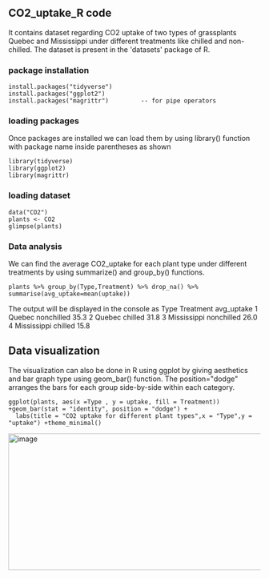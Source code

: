 ## CO2_uptake_R code
It contains dataset regarding CO2 uptake of two types of grassplants Quebec and Mississippi under different treatments like chilled and non-chilled. The dataset is present in the 'datasets' package of R.
### package installation
```{r installing packages,echo=TRUE}
install.packages("tidyverse")
install.packages("ggplot2")
install.packages("magrittr")         -- for pipe operators
```
### loading packages
Once packages are installed we can load them by using library() function with package name inside parentheses as shown

```{r loading packages,echo=TRUE}
library(tidyverse)
library(ggplot2)
library(magrittr)
```
### loading dataset
```{r loading dataset,echo=TRUE}
data("CO2")
plants <- CO2
glimpse(plants)
```
### Data analysis
We can find the average CO2_uptake for each plant type under different treatments by using summarize() and group_by() functions.
```{r analysis,echo=TRUE}
plants %>% group_by(Type,Treatment) %>% drop_na() %>% summarise(avg_uptake=mean(uptake))
```
The output will be displayed in the console as
Type        Treatment  avg_uptake
  <fct>       <fct>           <dbl>
1 Quebec      nonchilled       35.3
2 Quebec      chilled          31.8
3 Mississippi nonchilled       26.0
4 Mississippi chilled          15.8
## Data visualization
The visualization can also be done in R using ggplot by giving aesthetics and bar graph type using geom_bar() function. The position="dodge" arranges the bars for each group side-by-side within each category.
```{r analysis,echo=TRUE}
ggplot(plants, aes(x =Type , y = uptake, fill = Treatment)) +geom_bar(stat = "identity", position = "dodge") +
  labs(title = "CO2 uptake for different plant types",x = "Type",y = "uptake") +theme_minimal()
```

<img width="513" height="273" alt="image" src="https://github.com/user-attachments/assets/6e33fa44-ef0e-4628-bf36-c92c3c87f3aa" />
